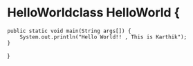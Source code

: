 # HelloWorldclass HelloWorld {
    public static void main(String args[]) {
        System.out.println("Hello World!! , This is Karthik");
    }
}
